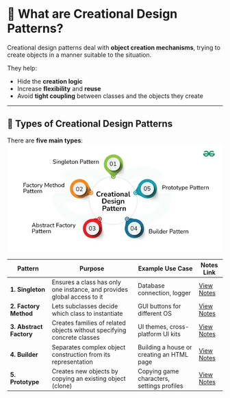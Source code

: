 # 🧱 What are Creational Design Patterns?

Creational design patterns deal with **object creation mechanisms**, trying to create objects in a manner suitable to the situation.

They help:

- Hide the **creation logic**
- Increase **flexibility** and **reuse**
- Avoid **tight coupling** between classes and the objects they create

---

## 🧩 Types of Creational Design Patterns

There are **five main types**:  
![Creational Design Patterns](Images/Creational_Design_Patterns.webp)  

| Pattern              | Purpose                                                                 | Example Use Case                          | Notes Link                                |
|----------------------|-------------------------------------------------------------------------|--------------------------------------------|--------------------------------------------|
| **1. Singleton**      | Ensures a class has only one instance, and provides global access to it | Database connection, logger                | [View Notes](1_Singleton_Design_Pattern.md)  |
| **2. Factory Method** | Lets subclasses decide which class to instantiate                       | GUI buttons for different OS               | [View Notes](2_3_Factory_Method_&_Abstract_Factory.md) |
| **3. Abstract Factory** | Creates families of related objects without specifying concrete classes | UI themes, cross-platform UI kits          | [View Notes](2_3_Factory_Method_&_Abstract_Factory.md) |
| **4. Builder**         | Separates complex object construction from its representation           | Building a house or creating an HTML page  | [View Notes](4_Builder_Design_Pattern.md)    |
| **5. Prototype**       | Creates new objects by copying an existing object (clone)               | Copying game characters, settings profiles | [View Notes](5_Prototype_Design_Pattern.md)  |

